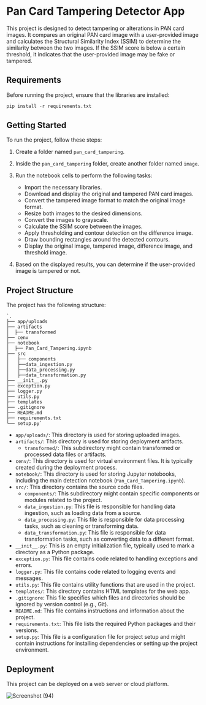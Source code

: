 # Pan Card Tampering Detector App

This project is designed to detect tampering or alterations in PAN card images. It compares an original PAN card image with a user-provided image and calculates the Structural Similarity Index (SSIM) to determine the similarity between the two images. If the SSIM score is below a certain threshold, it indicates that the user-provided image may be fake or tampered.

## Requirements

Before running the project, ensure that the libraries are installed:

```python
pip install -r requirements.txt
```

## Getting Started

To run the project, follow these steps:

1.  Create a folder named `pan_card_tampering`.
    
2.  Inside the `pan_card_tampering` folder, create another folder named `image`.
    
4.  Run the notebook cells to perform the following tasks:
    
    -   Import the necessary libraries.
    -   Download and display the original and tampered PAN card images.
    -   Convert the tampered image format to match the original image format.
    -   Resize both images to the desired dimensions.
    -   Convert the images to grayscale.
    -   Calculate the SSIM score between the images.
    -   Apply thresholding and contour detection on the difference image.
    -   Draw bounding rectangles around the detected contours.
    -   Display the original image, tampered image, difference image, and threshold image.
5.  Based on the displayed results, you can determine if the user-provided image is tampered or not.
    

## Project Structure

The project has the following structure:
```plaintext 
`.
├── app/uploads
├── artifacts
│  ├── transformed
├── cenv
├── notebook
│  ├── Pan_Card_Tampering.ipynb
├── src
│   ├── components
│   ├──data_ingestion.py
│   ├──data_processing.py
│   ├──data_transformation.py
├── __init__.py
├── exception.py
├── logger.py
├── utils.py
├── templates
├── .gitignore
├── README.md
├── requirements.txt
└── setup.py` 
```

-   `app/uploads/`: This directory is used for storing uploaded images.
-   `artifacts/`: This directory is used for storing deployment artifacts.
    -   `transformed/`: This subdirectory might contain transformed or processed data files or artifacts.
-   `cenv/`: This directory is used for virtual environment files. It is typically created during the deployment process.
-   `notebook/`: This directory is used for storing Jupyter notebooks, including the main detection notebook (`Pan_Card_Tampering.ipynb`).
-   `src/`: This directory contains the source code files.
    -   `components/`: This subdirectory might contain specific components or modules related to the project.
    -   `data_ingestion.py`: This file is responsible for handling data ingestion, such as loading data from a source.
    -   `data_processing.py`: This file is responsible for data processing tasks, such as cleaning or transforming data.
    -   `data_transformation.py`: This file is responsible for data transformation tasks, such as converting data to a different format.
-   `__init__.py`: This is an empty initialization file, typically used to mark a directory as a Python package.
-   `exception.py`: This file contains code related to handling exceptions and errors.
-   `logger.py`: This file contains code related to logging events and messages.
-   `utils.py`: This file contains utility functions that are used in the project.
-   `templates/`: This directory contains HTML templates for the web app.
-   `.gitignore`: This file specifies which files and directories should be ignored by version control (e.g., Git).
-   `README.md`: This file contains instructions and information about the project.
-   `requirements.txt`: This file lists the required Python packages and their versions.
-   `setup.py`: This file is a configuration file for project setup and might contain instructions for installing dependencies or setting up the project environment.

## Deployment

This project can be deployed on a web server or cloud platform.

![Screenshot (94)](https://github.com/pras-ops/Card_Tampering/assets/56476064/05084e69-5831-48f9-b317-669f16009b56)


